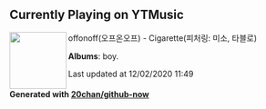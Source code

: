 ## Currently Playing on YTMusic

[<img align="left" width="100" src="https://lh3.googleusercontent.com/2vZpJlUnO467sNKUaLzYr88o8bji4w8xSdzkb3vgnsnK_T-BKNHjM0o6zix4OBI360K9EHd6hVLOrtQlIA">](https://music.youtube.com/channel/UCXJNxFmv5DA7OlNFADVOz0g)

offonoff(오프온오프) - Cigarette(피처링: 미소, 타블로)

**Albums**: boy.

Last updated at 12/02/2020 11:49

#### Generated with [20chan/github-now](https://github.com/20chan/github-now)
